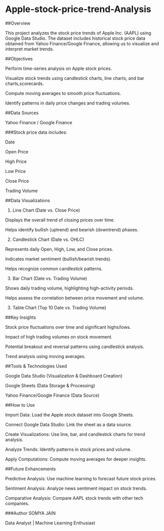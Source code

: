 # Apple-stock-price-trend-Analysis

##Overview

This project analyzes the stock price trends of Apple Inc. (AAPL) using Google Data Studio. The dataset includes historical stock price data obtained from Yahoo Finance/Google Finance, allowing us to visualize and interpret market trends.

##Objectives

Perform time-series analysis on Apple stock prices.

Visualize stock trends using candlestick charts, line charts, and bar charts,scorecards.

Compute moving averages to smooth price fluctuations.

Identify patterns in daily price changes and trading volumes.

##Data Sources

Yahoo Finance / Google Finance

###Stock price data includes:

Date

Open Price

High Price

Low Price

Close Price

Trading Volume

##Data Visualizations

1. Line Chart (Date vs. Close Price)

Displays the overall trend of closing prices over time.

Helps identify bullish (uptrend) and bearish (downtrend) phases.

2. Candlestick Chart (Date vs. OHLC)

Represents daily Open, High, Low, and Close prices.

Indicates market sentiment (bullish/bearish trends).

Helps recognize common candlestick patterns.

3. Bar Chart (Date vs. Trading Volume)

Shows daily trading volume, highlighting high-activity periods.

Helps assess the correlation between price movement and volume.

3. Table Chart (Top 10 Date vs. Trading Volume)

##Key Insights

Stock price fluctuations over time and significant highs/lows.

Impact of high trading volumes on stock movement.

Potential breakout and reversal patterns using candlestick analysis.

Trend analysis using moving averages.

##Tools & Technologies Used

Google Data Studio (Visualization & Dashboard Creation)

Google Sheets (Data Storage & Processing)

Yahoo Finance/Google Finance (Data Source)

##How to Use

Import Data: Load the Apple stock dataset into Google Sheets.

Connect Google Data Studio: Link the sheet as a data source.

Create Visualizations: Use line, bar, and candlestick charts for trend analysis.

Analyze Trends: Identify patterns in stock prices and volume.

Apply Computations: Compute moving averages for deeper insights.

##Future Enhancements

Predictive Analysis: Use machine learning to forecast future stock prices.

Sentiment Analysis: Analyze news sentiment impact on stock trends.

Comparative Analysis: Compare AAPL stock trends with other tech companies.

###Author
SOMYA JAIN

Data Analyst | Machine Learning Enthusiast
